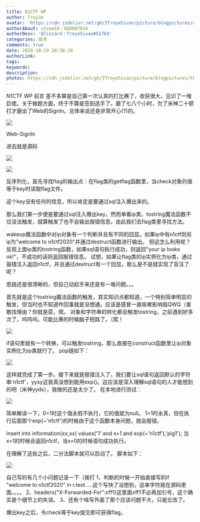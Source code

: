 ```yaml
---
title: N1CTF WP
author: Troy3e
avatar: 'https://cdn.jsdelivr.net/gh/ITroyeSivan/picture/blogpictures/avatar.jpg'
authorAbout: steamID：888007034
authorDesc: 'Blizzard：TroyeSivan#51769'
categories: 技术
comments: true
date: 2020-10-19 20:38:28
authorLink:
tags:
keywords:
description:
photos: https://cdn.jsdelivr.net/gh/ITroyeSivan/picture/blogpictures/thumb-1920-488291.jpg
---
```

N1CTF WP
前言
差不多算是自己第一次认真的打比赛了，收获很大，见识了一堆巨佬。关于做题方面，终于不算是签到选手了。磨了七八个小时，欠了米神二十顿打才磨出了Web的SignIn。总体来说还是非常开心(?)的。

![](https://cdn.jsdelivr.net/gh/ITroyeSivan/picture/blogpictures/QQ%E5%9B%BE%E7%89%8720201019135009.jpg)

Web-SignIn

进去就是源码

![](https://cdn.jsdelivr.net/gh/ITroyeSivan/picture/blogpictures/3858458.jpg)

![](https://cdn.jsdelivr.net/gh/ITroyeSivan/picture/blogpictures/64567456.jpg)

反序列化，首先寻找flag的输出点：在flag类的getflag函数里，当check对象的值等于key时读取flag文件。

这个key没有任何的信息，所以肯定是要通过sql注入爆出来的。

那么我们第一步便是要通过sql注入爆出key。然而单看ip类，tostring魔法函数不仅没法触发，就算触发了也不会输出报错信息。由此我们去flag类里寻找方法。

wakeup魔法函数中对ip对象有一个判断并且有不同的回显。如果ip中有n1ctf则另ip为"welcome to n1ctf2020"并通过destruct函数进行输出。
但这怎么利用呢？反观上面ip类的tostring函数，如果sql语句执行成功，则返回"your ip looks ok!"，不成功的话则返回报错信息。
试想，如果让flag类的ip实例化为ip类，通过报错注入返回n1ctf，并且通过destruct有一个回显。那么是不是就实现了盲注了呢？

思路还是很清晰的，但自己动起手来还是有一堆问题。。。

首先就是这个tostring魔法函数的触发，其实知识点都知道，一个特别简单明显的触发，但当时也不知道咋回事就是没想通。应该是感冒一直咳嗽影响我QWQ（害敢找理由？你就是菜，爬。
对象和字符串的转化都会触发tostring，之前遇到好多次了，呜呜呜，可能比赛的时候脑子短路了。（爬！

![](https://cdn.jsdelivr.net/gh/ITroyeSivan/picture/blogpictures/442.jpg)

if语句里就有一个转换，可以触发tostring，那么直接在construct函数里让ip对象实例化为ip类就行了。
pop链如下：

![](https://cdn.jsdelivr.net/gh/ITroyeSivan/picture/blogpictures/QQ%E5%9B%BE%E7%89%8720201019142650.png)

这样就完成了第一步。接下来就是报错注入了。我们要让sql语句返回默认的字符串'n1ctf'，yysy这我真没想到能用exp()。这应该是深入理解sql语句的人才能想到的吧（米神yyds），我做的还是太少了。
在本地进行测试：

![](https://cdn.jsdelivr.net/gh/ITroyeSivan/picture/blogpictures/QQ%E5%9B%BE%E7%89%8720201019143611.png)

简单解读一下，0=1时这个值永假不执行，它的值就为null。
1=1时永真，但在执行后面那个exp(~'n1ctf')的时候由于这个函数本身问题，就会报错。

insert into information(xx,xx) values('1' and x=1 and exp(~'n1ctf'),'pig1');
当x=1的时候会返回n1ctf，当x=0的时候语句成功执行。

在理解了这些之后，二分法脚本就可以启动了。
脚本如下：

![](https://cdn.jsdelivr.net/gh/ITroyeSivan/picture/blogpictures/QQ%E5%9B%BE%E7%89%8720201019144644.png)

自己写的有几个小问题记录一下（挨打
1、判断的时候一开始直接写的if "welcome to n1ctf2020" in r.text.....这个写快了没想到，这串字符就在源码里面。。。。
2、headers{"X-Forwarded-For":xff1}这里面xff1不必再加引号，这个确实是个细节上的失误。
3、还有个啥写外面了那个应该问题不大，只是忘改了。

爆出key之后，令check等于key提交即可获得flag。


